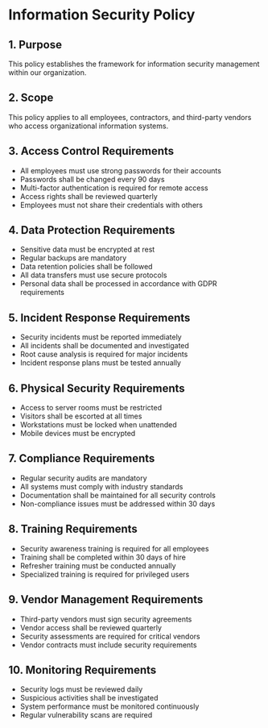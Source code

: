 # Information Security Policy

## 1. Purpose
This policy establishes the framework for information security management within our organization.

## 2. Scope
This policy applies to all employees, contractors, and third-party vendors who access organizational information systems.

## 3. Access Control Requirements
- All employees must use strong passwords for their accounts
- Passwords shall be changed every 90 days
- Multi-factor authentication is required for remote access
- Access rights shall be reviewed quarterly
- Employees must not share their credentials with others

## 4. Data Protection Requirements
- Sensitive data must be encrypted at rest
- Regular backups are mandatory
- Data retention policies shall be followed
- All data transfers must use secure protocols
- Personal data shall be processed in accordance with GDPR requirements

## 5. Incident Response Requirements
- Security incidents must be reported immediately
- All incidents shall be documented and investigated
- Root cause analysis is required for major incidents
- Incident response plans must be tested annually

## 6. Physical Security Requirements
- Access to server rooms must be restricted
- Visitors shall be escorted at all times
- Workstations must be locked when unattended
- Mobile devices must be encrypted

## 7. Compliance Requirements
- Regular security audits are mandatory
- All systems must comply with industry standards
- Documentation shall be maintained for all security controls
- Non-compliance issues must be addressed within 30 days

## 8. Training Requirements
- Security awareness training is required for all employees
- Training shall be completed within 30 days of hire
- Refresher training must be conducted annually
- Specialized training is required for privileged users

## 9. Vendor Management Requirements
- Third-party vendors must sign security agreements
- Vendor access shall be reviewed quarterly
- Security assessments are required for critical vendors
- Vendor contracts must include security requirements

## 10. Monitoring Requirements
- Security logs must be reviewed daily
- Suspicious activities shall be investigated
- System performance must be monitored continuously
- Regular vulnerability scans are required 